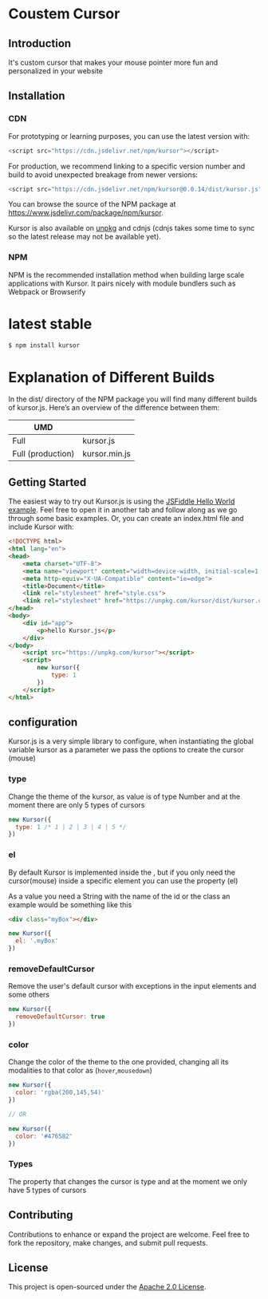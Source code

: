 # Coustem Cursor

## Introduction
It's custom cursor that makes your mouse pointer more fun and personalized in your website

## Installation
### CDN
For prototyping or learning purposes, you can use the latest version with:

```js
<script src="https://cdn.jsdelivr.net/npm/kursor"></script>
```
For production, we recommend linking to a specific version number and build to avoid unexpected breakage from newer versions:

```js
<script src="https://cdn.jsdelivr.net/npm/kursor@0.0.14/dist/kursor.js"></script>
```
You can browse the source of the NPM package at https://www.jsdelivr.com/package/npm/kursor.

Kursor is also available on [unpkg](https://unpkg.com/kursor@0.1.6/dist/kursor.js) and cdnjs (cdnjs takes some time to sync so the latest release may not be available yet).

### NPM
NPM is the recommended installation method when building large scale applications with Kursor. It pairs nicely with module bundlers such as Webpack or Browserify

# latest stable
```cmd
$ npm install kursor
```
# Explanation of Different Builds
In the dist/ directory of the NPM package you will find many different builds of kursor.js. Here’s an overview of the difference between them:

| UMD                 |                 |
| ------------------- | --------------- |
| Full                | kursor.js       |
| Full (production)   | kursor.min.js   |

## Getting Started
The easiest way to try out Kursor.js is using the [JSFiddle Hello World example](https://jsfiddle.net/luisdanielroviracontreras/01xsk2fq/9/). Feel free to open it in another tab and follow along as we go through some basic examples. Or, you can create an index.html file and include Kursor with:

```html
<!DOCTYPE html>
<html lang="en">
<head>
    <meta charset="UTF-8">
    <meta name="viewport" content="width=device-width, initial-scale=1.0">
    <meta http-equiv="X-UA-Compatible" content="ie=edge">
    <title>Document</title>
    <link rel="stylesheet" href="style.css">
    <link rel="stylesheet" href="https://unpkg.com/kursor/dist/kursor.css">
</head>
<body>
    <div id="app">
        <p>hello Kursor.js</p>
    </div>
</body>
    <script src="https://unpkg.com/kursor"></script>
    <script>
        new kursor({
            type: 1
        })
    </script>
</html>
```

## configuration
Kursor.js is a very simple library to configure, when instantiating the global variable kursor as a parameter we pass the options to create the cursor (mouse)

### type
Change the theme of the kursor, as value is of type Number and at the moment there are only 5 types of cursors

```js
new Kursor({
  type: 1 /* 1 | 2 | 3 | 4 | 5 */
})
```

### el
By default Kursor is implemented inside the <body>, but if you only need the cursor(mouse) inside a specific element you can use the property (el)

As a value you need a String with the name of the id or the class an example would be something like this

```html
<div class="myBox"></div>
```
```js
new Kursor({
  el: '.myBox'
})
```
### removeDefaultCursor
Remove the user's default cursor with exceptions in the input elements and some others

```js
new Kursor({
  removeDefaultCursor: true
})
```
### color
Change the color of the theme to the one provided, changing all its modalities to that color as (`hover`,`mousedown`)

```js
new Kursor({
  color: 'rgba(200,145,54)'
})

// OR

new Kursor({
  color: '#476582'
})
```
### Types
The property that changes the cursor is type and at the moment we only have 5 types of cursors

## Contributing
Contributions to enhance or expand the project are welcome. Feel free to fork the repository, make changes, and submit pull requests.

## License
This project is open-sourced under the [Apache 2.0 License](LICENSE).
